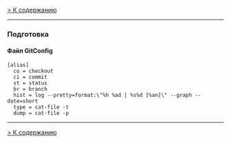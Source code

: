 [> К содержанию](./readme.md)

---

### Подготовка

#### **Файл** __GitConfig__

```bash=
[alias]
  co = checkout
  ci = commit
  st = status
  br = branch
  hist = log --pretty=format:\"%h %ad | %s%d [%an]\" --graph --date=short
  type = cat-file -t
  dump = cat-file -p
```
---

[> К содержанию](./readme.md)